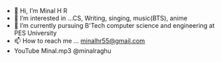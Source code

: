 - 👋 Hi, I’m Minal H R
- 👀 I’m interested in ...CS, Writing, singing, music(BTS), anime 
- 🌱 I’m currently pursuing B'Tech computer science and engineering at PES University 
- 📫 How to reach me ... minalhr55@gmail.com 
- YouTube Minal.mp3
@minalraghu
<!---
Minalhr55/Minalhr55 is a ✨ special ✨ repository because its `README.md` (this file) appears on your GitHub profile.
You can click the Preview link to take a look at your changes.
--->
